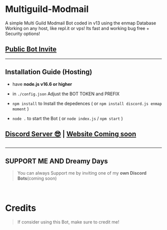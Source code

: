 # Multiguild-Modmail
A simple Multi Guild Modmail Bot coded in v13 using the enmap Database Working on any host, like repl.it or vps! Its fast and working bug free + Security options!

## [Public Bot Invite](https://discord.com/api/oauth2/authorize?client_id=889789099899244544&permissions=8&scope=bot)

***

## Installation Guide (Hosting)

- have **node.js v16.6 or higher**

- in `./config.json` Adjust the BOT TOKEN and PREFIX

- `npm install` to Install the depedences ( or `npm install discord.js enmap moment` )

- `node .` to start the Bot ( or `node index.js` / `npm start` )

## [Discord Server 😎](https://discord.gg/AqbQ2TZAYC) | [Website Coming soon]()
<a href="https://discord.gg/AqbQ2TZAYCo"><img src="" /></a>

***

## SUPPORT ME AND Dreamy Days

> You can always Support me by inviting one of my **own Discord Bots**(coming soon)

[![]()]()
[![]()]()
[![]()]()

# Credits

> If consider using this Bot, make sure to credit me!
